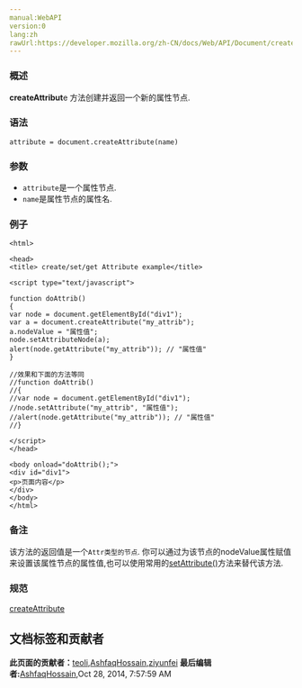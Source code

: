 ```yaml
---
manual:WebAPI
version:0
lang:zh
rawUrl:https://developer.mozilla.org/zh-CN/docs/Web/API/Document/createAttribute
---
```





### 概述<a name="Summary"></a>


**createAttribut**e 方法创建并返回一个新的属性节点.


### 语法<a name="Syntax"></a>

```
attribute = document.createAttribute(name)
```

### 参数<a name="Parameters"></a>

* `attribute`是一个属性节点.
* `name`是属性节点的属性名.

### 例子<a name="Example"></a>

```
<html>

<head>
<title> create/set/get Attribute example</title>

<script type="text/javascript">

function doAttrib()
{
var node = document.getElementById("div1");
var a = document.createAttribute("my_attrib");
a.nodeValue = "属性值";
node.setAttributeNode(a);
alert(node.getAttribute("my_attrib")); // "属性值"
}

//效果和下面的方法等同
//function doAttrib()
//{
//var node = document.getElementById("div1");
//node.setAttribute("my_attrib", "属性值");
//alert(node.getAttribute("my_attrib")); // "属性值"
//}

</script>
</head>

<body onload="doAttrib();">
<div id="div1">
<p>页面内容</p>
</div>
</body>
</html>
```

### 备注<a name="Notes"></a>


该方法的返回值是一个`Attr类型的节点`. 你可以通过为该节点的nodeValue属性赋值来设置该属性节点的属性值,也可以使用常用的[setAttribute()](%25928 "zh-cn/DOM/element.setAttribute")方法来替代该方法.


### 规范<a name="Specification"></a>


[createAttribute](%25929 "")




## 文档标签和贡献者
**此页面的贡献者：**[teoli](%160 ""),[AshfaqHossain](%4944 ""),[ziyunfei](%61 "")
**最后编辑者:**[AshfaqHossain](%4944 ""),<time>Oct 28, 2014, 7:57:59 AM</time>



